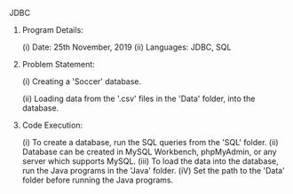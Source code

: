JDBC

01.	Program Details:

	(i)	Date: 25th November, 2019
	(ii)	Languages: JDBC, SQL

02.	Problem Statement:

	(i)	Creating a 'Soccer' database.

	(ii)	Loading data from the '.csv' files in the 'Data' folder,
	 	into the database.

03.	Code Execution:

	(i)	To create a database, run the SQL queries from the 'SQL' folder.
	(ii)	Database can be created in MySQL Workbench, phpMyAdmin, or any server which supports MySQL.
	(iii)	To load the data into the database, run the Java programs in the 'Java' folder.
	(iV)	Set the path to the 'Data' folder before running the Java programs.
